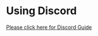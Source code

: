 # Using Discord

[Please click here for Discord Guide](https://docs.google.com/document/d/1a5l6QVhuqYnwFR090yDnQGhHSA3u2IEwOs0JZwkfyLo/edit?usp=sharing)


